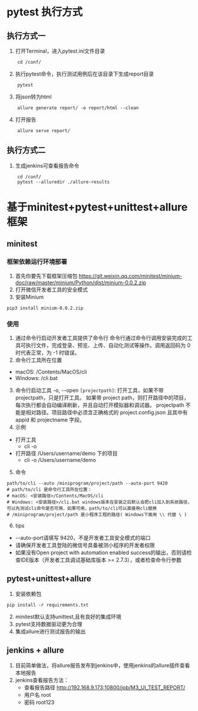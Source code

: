 # pytest 执行方式
## 执行方式一
1. 打开Terminal，进入pytest.ini文件目录
```shell script
    cd /conf/
```
2. 执行pytest命令，执行测试用例后在该目录下生成report目录
```shell script
    pytest
```
3. 将json转为html
```shell script
    allure generate report/ -o report/html --clean
```
4. 打开报告
```shell script
    allure serve report/
```
## 执行方式二
1. 生成jenkins可查看报告命令
```shell script
    cd /conf/
    pytest --alluredir ./allure-results
```

# 基于minitest+pytest+unittest+allure框架
## minitest
### 框架依赖运行环境部署
1. 首先你要先下载框架压缩包
    https://git.weixin.qq.com/minitest/minium-doc/raw/master/minium/Python/dist/minium-0.0.2.zip
2. 打开微信开发者工具的安全模式
3. 安装Minium
```shell script
pip3 install minium-0.0.2.zip
```
### 使用
1. 通过命令行启动开发者工具提供了命令行
命令行通过命令行调用安装完成的工具可执行文件，完成登录、预览、上传、自动化测试等操作。调用返回码为 0 时代表正常，为 -1 时错误。
2. 命令行工具所在位置
- macOS: /Contents/MacOS/cli
- Windows: /cli.bat
3. 命令行启动工具
-o, --open `[projectpath]`: 打开工具，如果不带 projectpath，只是打开工具。
如果带 project path，则打开路径中的项目，每次执行都会自动编译刷新，并且自动打开模拟器和调试器。
projectpath 不能是相对路径。项目路径中必须含正确格式的 project.config.json 且其中有 appid 和 projectname 字段。
4. 示例
- 打开工具
  - cli -o
- 打开路径 /Users/username/demo 下的项目
  - cli -o /Users/username/demo
5. 命令
```
path/to/cli --auto /miniprogram/project/path --auto-port 9420
# path/to/cli 是命令行工具所在位置：
# macOS: <安装路径>/Contents/MacOS/cli
# Windows: <安装路径>/cli.bat windows版本在安装之后默认会把cli加入到系统路径，可以先测试cli命令是否可用，如果可用，path/to/cli可以直接用cli替换
# /miniprogram/project/path 是小程序工程的路径( Windows下面用 \\ 代替 \ )
```
6. tips
- --auto-port请填写 9420，不是开发者工具安全模式的端口
- 请确保开发者工具登陆的微信号具备被测小程序的开发者权限
- 如果没有Open project with automation enabled success的输出，否则请检查IDE版本（开发者工具调试基础库版本 >= 2.7.3），或者检查命令行参数

## pytest+unittest+allure
1. 安装依赖包
```
pip install -r requirements.txt
```
2. minitest默认支持unittest,且有良好的集成环境
3. pytest支持数据驱动更为合理
4. 集成allure进行测试报告的输出

## jenkins + allure
1. 目前简单做法，将allure报告发布到jenkins中，使用jenkins的allure插件查看本地报告
2. jenkins查看报告方法：
   - 查看报告路径 http://192.168.9.173:10800/job/M3_UI_TEST_REPORT/
   - 用户名 root
   - 密码 root123

